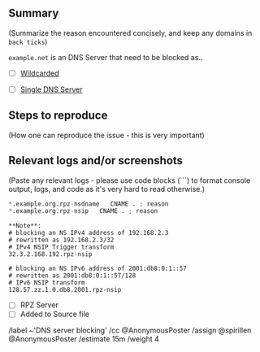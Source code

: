 ## Summary

(Summarize the reason encountered concisely, and keep any domains in 
`back ticks`)

`example.net` is an DNS Server that need to be blocked as..

- [ ] [Wildcarded](source/dns-servers/wildcard.list)
- [ ] [Single DNS Server](source/dns-servers/domains.list)


## Steps to reproduce

(How one can reproduce the issue - this is very important)


## Relevant logs and/or screenshots

(Paste any relevant logs - please use code blocks (```) to format 
console output, logs, and code as it's very hard to read otherwise.)


```python
*.example.org.rpz-nsdname   CNAME . ; reason
*.example.org.rpz-nsip   CNAME . ; reason
```

	**Note**:
	# blocking an NS IPv4 address of 192.168.2.3
	# rewritten as 192.168.2.3/32
	# IPv4 NSIP Trigger transform
	32.3.2.168.192.rpz-nsip

	# blocking an NS IPv6 address of 2001:db8:0:1::57
	# rewritten as 2001:db8:0:1::57/128
	# IPv6 NSIP transform
	128.57.zz.1.0.db8.2001.rpz-nsip


- [ ] RPZ Server
- [ ] Added to Source file

/label ~'DNS server blocking' 
/cc @AnonymousPoster
/assign @spirillen @AnonymousPoster
/estimate 15m
/weight 4
